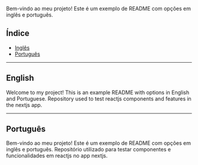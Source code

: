 Bem-vindo ao meu projeto! Este é um exemplo de README com opções em inglês e português.

## Índice
- [Inglês](#english)
- [Português](#portuguese)

---

<a name="english"></a>
## English

Welcome to my project! This is an example README with options in English and Portuguese.
Repository used to test reactjs components and features in the nextjs app.

---

<a name="portuguese"></a>
## Português

Bem-vindo ao meu projeto! Este é um exemplo de README com opções em inglês e português.
Repositório utilizado para testar componentes e funcionalidades em reactjs no app nextjs.
